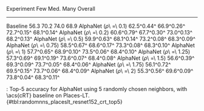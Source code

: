 Experiment                      Few        Med.        Many     Overall
-----------------------  ----------  ----------  ----------  ----------
Baseline                       56.3        70.2        74.0        68.9
AlphaNet (_ρ_\ =\ 0.1)   62.5^0.44^  66.9^0.26^  72.7^0.15^  68.1^0.14^
AlphaNet (_ρ_\ =\ 0.2)   60.6^0.79^  67.7^0.30^  73.0^0.13^  68.2^0.13^
AlphaNet (_ρ_\ =\ 0.5)   59.9^0.63^  68.1^0.14^  73.2^0.08^  68.3^0.09^
AlphaNet (_ρ_\ =\ 0.75)  58.5^0.67^  68.6^0.17^  73.3^0.08^  68.3^0.10^
AlphaNet (_ρ_\ =\ 1)     57.7^0.65^  68.9^0.10^  73.5^0.06^  68.4^0.10^
AlphaNet (_ρ_\ =\ 1.25)  57.3^0.69^  69.1^0.19^  73.6^0.07^  68.4^0.08^
AlphaNet (_ρ_\ =\ 1.5)   56.6^0.39^  69.3^0.09^  73.7^0.05^  68.4^0.06^
AlphaNet (_ρ_\ =\ 1.75)  56.1^0.72^  69.5^0.15^  73.7^0.06^  68.4^0.09^
AlphaNet (_ρ_\ =\ 2)     55.3^0.56^  69.6^0.09^  73.8^0.04^  68.3^0.11^

: Top-5 accuracy for AlphaNet using 5 randomly chosen neighbors, with \acs{cRT} baseline on Places-LT. {#tbl:randomnns_placeslt_resnet152_crt_top5}
